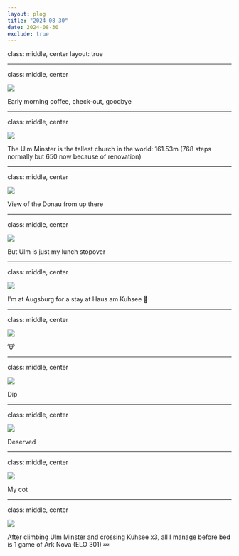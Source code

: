 ```yaml
---
layout: plog
title: "2024-08-30"
date: 2024-08-30
exclude: true
---
```


class: middle, center
layout: true

---

class: middle, center

<img class="plog-picture" src="{{ site.baseurl }}/img/plog/2024-08-30/01.jpg" />

Early morning coffee, check-out, goodbye

---

class: middle, center

<img class="plog-picture" src="{{ site.baseurl }}/img/plog/2024-08-30/02.jpg" />

The Ulm Minster is the tallest church in the world: 161.53m (768 steps normally but 650 now because of renovation)

---

class: middle, center

<img class="plog-picture" src="{{ site.baseurl }}/img/plog/2024-08-30/03.jpg" />

View of the Donau from up there

---

class: middle, center

<img class="plog-picture" src="{{ site.baseurl }}/img/plog/2024-08-30/04.jpg" />

But Ulm is just my lunch stopover

---

class: middle, center

<img class="plog-picture" src="{{ site.baseurl }}/img/plog/2024-08-30/05.jpg" />

I'm at Augsburg for a stay at Haus am Kuhsee 🐄

---

class: middle, center

<img class="plog-picture" src="{{ site.baseurl }}/img/plog/2024-08-30/06.jpg" />

🐮

---

class: middle, center

<img class="plog-picture" src="{{ site.baseurl }}/img/plog/2024-08-30/07.jpg" />

Dip

---

class: middle, center

<img class="plog-picture" src="{{ site.baseurl }}/img/plog/2024-08-30/08.jpg" />

Deserved

---

class: middle, center

<img class="plog-picture" src="{{ site.baseurl }}/img/plog/2024-08-30/09.jpg" />

My cot

---

class: middle, center

<img class="plog-picture" src="{{ site.baseurl }}/img/plog/2024-08-30/10.jpg" />

After climbing Ulm Minster and crossing Kuhsee x3, all I manage before bed is 1 game of Ark Nova (ELO 301) 💤

